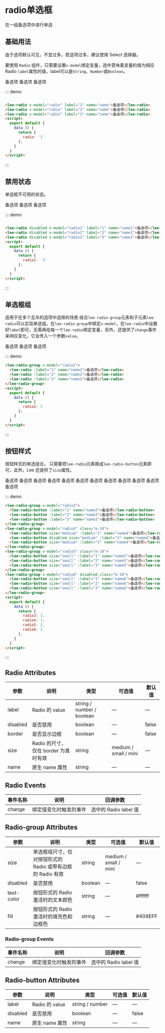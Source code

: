 <script>
  export default {
    data () {
      return {
        radio: '1',
        radio1: '2',
        radio2: 3,
        radio3: 3,
        radio4: 1,
        radio5: 2,
        radio6: 1
      };
    }
  }
</script>
# radio单选框
在一组备选项中进行单选
## 基础用法
由于选项默认可见，不宜过多，若选项过多，建议使用 Select 选择器。

要使用 ```Radio``` 组件，只需要设置```v-model```绑定变量，选中意味着变量的值为相应 Radio ```label```属性的值，label可以是```String```、```Number```或```Boolean```。
<div class="demo-block">
  <lee-radio v-model="radio" label="1" name="name">备选项</lee-radio>
  <lee-radio v-model="radio" label="2" name="name">备选项</lee-radio>
  <lee-radio v-model="radio" label="3" name="name">备选项</lee-radio>
</div>

::: demo
```html

<lee-radio v-model="radio" label="1" name="name">备选项</lee-radio>
<lee-radio v-model="radio" label="2" name="name">备选项</lee-radio>
<lee-radio v-model="radio" label="3" name="name">备选项</lee-radio>
<script>
  export default {
    data () {
      return {
        radio: '1'
      };
    }
  }
</script>
```
:::

## 禁用状态
单选框不可用的状态。

<div class="demo-block">
  <lee-radio disabled v-model="radio1" label="1" name="name1">备选项</lee-radio>
  <lee-radio disabled v-model="radio1" label="2" name="name1">备选项</lee-radio>
  <lee-radio disabled v-model="radio1" label="3" name="name1">备选项</lee-radio>
</div>

::: demo
```html

<lee-radio disabled v-model="radio1" label="1" name="name1">备选项</lee-radio>
<lee-radio disabled v-model="radio1" label="2" name="name1">备选项</lee-radio>
<lee-radio disabled v-model="radio1" label="3" name="name1">备选项</lee-radio>
<script>
  export default {
    data () {
      return {
        radio1: '1'
      };
    }
  }
</script>
```
:::

## 单选框组
适用于在多个互斥的选项中选择的场景
结合```lee-radio-group```元素和子元素```lee-radio```可以实现单选组，在```lee-radio-group```中绑定```v-model```，在```lee-radio```中设置好```label```即可，无需再给每一个```lee-radio```绑定变量，另外，还提供了```change```事件来响应变化，它会传入一个参数```value```。

<div class="demo-block">
  <lee-radio-group v-model="radio2">
    <lee-radio :label="1" name="name2">备选项</lee-radio>
    <lee-radio :label="2" name="name2">备选项</lee-radio>
    <lee-radio :label="3" name="name2">备选项</lee-radio>
  </lee-radio-group>
</div>

::: demo
```html
<lee-radio-group v-model="radio2">
  <lee-radio :label="1" name="name2">备选项</lee-radio>
  <lee-radio :label="2" name="name2">备选项</lee-radio>
  <lee-radio :label="3" name="name2">备选项</lee-radio>
</lee-radio-group>
<script>
  export default {
    data () {
      return {
        radio2: 3
      };
    }
  }
</script>
```
:::

## 按钮样式
按钮样式的单选组合。
只需要把```lee-radio```元素换成```lee-radio-button```元素即可，此外，Lee 还提供了```size```属性。

<div class="demo-block">
  <lee-radio-group v-model="radio3">
    <lee-radio-button :label="1" name="name3">备选项</lee-radio-button>
    <lee-radio-button :label="2" name="name3">备选项</lee-radio-button>
    <lee-radio-button :label="3" name="name3">备选项</lee-radio-button>
  </lee-radio-group>
  <lee-radio-group v-model="radio4" class="m-10" size="medium">
    <lee-radio-button :label="1" name="name4">备选项</lee-radio-button>
    <lee-radio-button disabled :label="2" name="name4">备选项</lee-radio-button>
    <lee-radio-button :label="3" name="name4">备选项</lee-radio-button>
  </lee-radio-group>
  <lee-radio-group v-model="radio5" class="m-10" size="small">
    <lee-radio-button :label="1" name="name5">备选项</lee-radio-button>
    <lee-radio-button :label="2" name="name5">备选项</lee-radio-button>
    <lee-radio-button :label="3" name="name5">备选项</lee-radio-button>
  </lee-radio-group>
  <lee-radio-group v-model="radio6" disabled class="m-10">
    <lee-radio-button size="small" :label="1" name="name6">备选项</lee-radio-button>
    <lee-radio-button size="small" :label="2" name="name6">备选项</lee-radio-button>
    <lee-radio-button size="small" :label="3" name="name6">备选项</lee-radio-button>
  </lee-radio-group>
</div>

::: demo
```html
<lee-radio-group v-model="radio3">
  <lee-radio-button :label="1" name="name3">备选项</lee-radio-button>
  <lee-radio-button :label="2" name="name3">备选项</lee-radio-button>
  <lee-radio-button :label="3" name="name3">备选项</lee-radio-button>
</lee-radio-group>
<lee-radio-group v-model="radio4" class="m-10">
  <lee-radio-button size="medium" :label="1" name="name4">备选项</lee-radio-button>
  <lee-radio-button disabled size="medium" :label="2" name="name4">备选项</lee-radio-button>
  <lee-radio-button size="medium" :label="3" name="name4">备选项</lee-radio-button>
</lee-radio-group>
<lee-radio-group v-model="radio5" class="m-10">
  <lee-radio-button size="small" :label="1" name="name5">备选项</lee-radio-button>
  <lee-radio-button size="small" :label="2" name="name5">备选项</lee-radio-button>
  <lee-radio-button size="small" :label="3" name="name5">备选项</lee-radio-button>
</lee-radio-group>
<lee-radio-group v-model="radio6" disabled class="m-10">
  <lee-radio-button size="small" :label="1" name="name6">备选项</lee-radio-button>
  <lee-radio-button size="small" :label="2" name="name6">备选项</lee-radio-button>
  <lee-radio-button size="small" :label="3" name="name6">备选项</lee-radio-button>
</lee-radio-group>
<script>
  export default {
    data () {
      return {
        radio3: 3,
        radio4: 1,
        radio5: 2,
        radio6: 3
      };
    }
  }
</script>
```
:::

## Radio Attributes
| 参数      | 说明    | 类型      | 可选值       | 默认值   |
|---------- |-------- |---------- |-------------  |-------- |
| label     | Radio 的 value   | string / number / boolean    |       —        |      —   |
| disabled  | 是否禁用    | boolean   | — | false   |
| border  | 是否显示边框  | boolean   | — | false   |
| size  | Radio 的尺寸，仅在 border 为真时有效  | string  | medium / small / mini | — |
| name | 原生 name 属性 | string    |      —         |     —    |

## Radio Events
| 事件名称 | 说明 | 回调参数 |
|---------- |-------- |---------- |
| change  | 绑定值变化时触发的事件 |  选中的 Radio label 值  |

## Radio-group Attributes
| 参数      | 说明    | 类型      | 可选值       | 默认值   |
|---------- |-------- |---------- |-------------  |-------- |
| size     | 单选框组尺寸，仅对按钮形式的 Radio 或带有边框的 Radio 有效   | string  | medium / small / mini |    —     |
| disabled  | 是否禁用    | boolean   | — | false   |
| text-color  | 按钮形式的 Radio 激活时的文本颜色    | string   | — | #ffffff   |
| fill  | 按钮形式的 Radio 激活时的填充色和边框色    | string   | — | #409EFF   |

### Radio-group Events
| 事件名称 | 说明 | 回调参数 |
|---------- |-------- |---------- |
| change  | 绑定值变化时触发的事件 |  选中的 Radio label 值  |

## Radio-button Attributes
| 参数      | 说明    | 类型      | 可选值       | 默认值   |
|---------- |-------- |---------- |-------------  |-------- |
| label     | Radio 的 value  | string / number  |        —       |     —    |
| disabled  | 是否禁用    | boolean   | — | false   |
| name | 原生 name 属性 | string    |      —         |     —    |

